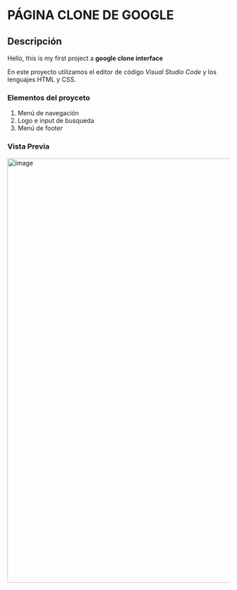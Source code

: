 # PÁGINA CLONE DE GOOGLE
## Descripción
Hello, this is my first project a **google clone interface**

En este proyecto utilizamos el editor de código *Visual Studio Code* y los lenguajes HTML y CSS.

### Elementos del proyceto
<ol>
  <li>Menú de navegación</li>
  <li>Logo e input de busqueda</li>
  <li>Menú de footer</li>
</ol>

### Vista Previa
<img width="960" alt="image" src="https://github.com/CaluRo/google-clone/assets/151804212/0c70040c-b6fc-44f5-bfe6-50a54df3bad5">

